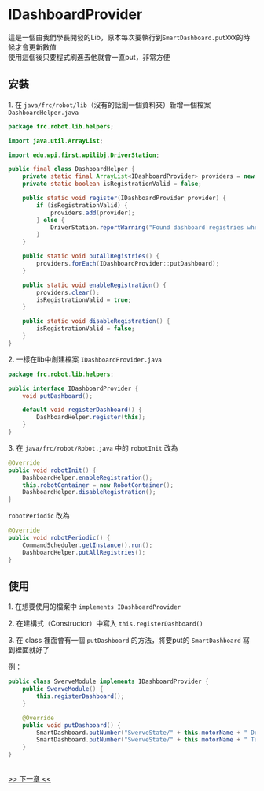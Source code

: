 <!-- title: Swerve IDashboard設定 -->
<!-- description: 控制 Swerve 底盤 -->
<!-- category: Swerve -->
<!-- tags: Programming -->
<!-- published time: 2024/11/21 -->

# IDashboardProvider
這是一個由我們學長開發的Lib，原本每次要執行到`SmartDashboard.putXXX`的時候才會更新數值</br>
使用這個後只要程式刷進去他就會一直put，非常方便

## 安裝
</span>1. 在 `java/frc/robot/lib`（沒有的話創一個資料夾）新增一個檔案 `DashboardHelper.java`</span>

```java
package frc.robot.lib.helpers;

import java.util.ArrayList;

import edu.wpi.first.wpilibj.DriverStation;

public final class DashboardHelper {
    private static final ArrayList<IDashboardProvider> providers = new ArrayList<>();
    private static boolean isRegistrationValid = false;

    public static void register(IDashboardProvider provider) {
        if (isRegistrationValid) {
            providers.add(provider);
        } else {
            DriverStation.reportWarning("Found dashboard registries when DashboardHelper is invalid!", true);
        }
    }

    public static void putAllRegistries() {
        providers.forEach(IDashboardProvider::putDashboard);
    }

    public static void enableRegistration() {
        providers.clear();
        isRegistrationValid = true;
    }

    public static void disableRegistration() {
        isRegistrationValid = false;
    }
}
```

<span>2. 一樣在lib中創建檔案 `IDashboardProvider.java`</span>

```java
package frc.robot.lib.helpers;

public interface IDashboardProvider {
    void putDashboard();

    default void registerDashboard() {
        DashboardHelper.register(this);
    }
}
```


<span>3. 在 `java/frc/robot/Robot.java` 中的 `robotInit` 改為</span>

```java
@Override
public void robotInit() {
    DashboardHelper.enableRegistration();
    this.robotContainer = new RobotContainer();
    DashboardHelper.disableRegistration();
}
```

`robotPeriodic` 改為

```java
@Override
public void robotPeriodic() {
    CommandScheduler.getInstance().run();
    DashboardHelper.putAllRegistries();
}
```

## 使用
<span>1. 在想要使用的檔案中 `implements IDashboardProvider`</span>

<span>2. 在建構式（Constructor）中寫入 `this.registerDashboard()`</span>

<span>3. 在 class 裡面會有一個 `putDashboard` 的方法，將要put的 `SmartDashboard` 寫到裡面就好了</span>

例：
```java
public class SwerveModule implements IDashboardProvider {
    public SwerveModule() {
        this.registerDashboard();
    }

    @Override
    public void putDashboard() {
        SmartDashboard.putNumber("SwerveState/" + this.motorName + " DriveVel", this.driveEncoder.getVelocity());
        SmartDashboard.putNumber("SwerveState/" + this.motorName + " TurnPos", this.turnEncoder.getAbsolutePositionDegrees());
    }
}
```

<br>[>> 下一章 <<](?page=article&article=swerve_04)